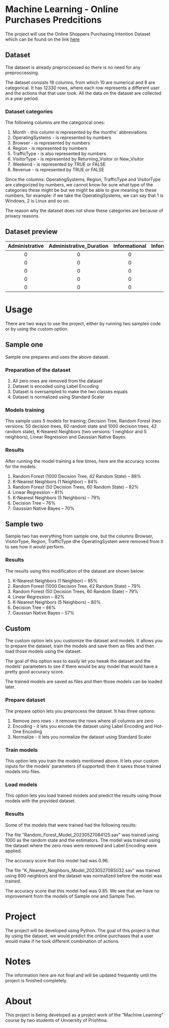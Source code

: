 # Machine Learning - Online Purchases Predcitions

The project will use the Online Shoppers Purchasing Intention Dataset which can be found on the link [here](https://www.kaggle.com/datasets/imakash3011/online-shoppers-purchasing-intention-dataset)

## Dataset 

The dataset is already preproccessed so there is no need for any preproccessing.

The dataset consists 18 columns, from which 10 are numerical and 8 are categorical. It has 12330 rows, where each row represents a different user and the actions that that user took. All the data on the dataset are collected in a year period.

### Dataset categories
The following columns are the categorical ones:
1. Month - this column is represented by the months' abbreviations
2. OperatingSystems - is represented by numbers
3. Browser - is represented by numbers
4. Region - is represented by numbers
5. TrafficType - is also represented by numbers
6. VisitorType - is represented by Returning_Visitor or New_Visitor
7. Weekend - is represented by TRUE or FALSE
8. Revenue - is represented by TRUE or FALSE

Since the columns: OperatingSystems, Region, TrafficType and VisitorType are categorized by numbers, we cannot know for sure what type of the categories these might be but we might be able to give meaning to these numbers, for example: if we take the OperatingSystems, we can say that 1 is Windows, 2 is Linux and so on.

The reason why the dataset does not show these categories are because of privacy reasons.

## Dataset preview

| Administrative | Administrative_Duration | Informational | Informational_Duration | ProductRelated | ProductRelated_Duration | BounceRates | ExitRates | PageValues | SpecialDay | Month | OperatingSystems | Browser | Region | TrafficType | VisitorType          | Weekend | Revenue |
|:--------------:|:-----------------------:|:-------------:|:----------------------:|:--------------:|:-----------------------:|:-----------:|:---------:|:----------:|:-----------:|:-----:|:----------------:|:-------:|:------:|:-----------:|:--------------------:|:-------:|:-------:|
| 0              |	0                      | 0	           | 0	                    | 1              | 0	                     | 0.2	       | 0.2	     | 0          | 0            | Feb   | 1	              | 1       | 1      | 1           | Returning_Visitor    | FALSE   | FALSE   |
| 0              |	0                      | 0	           | 0	                    | 2              | 64	                     | 0	         | 0.1	     | 0          | 0            | Feb   | 2	              | 2       | 1      | 2           | Returning_Visitor    | FALSE   | FALSE   |
| 0              |	0                      | 0	           | 0	                    | 2              | 0 	                     | 0.2         | 0.2	     | 0          | 0            | Feb   | 4	              | 1       | 9      | 3           | Returning_Visitor    | FALSE   | FALSE   |
| 0              |	0                      | 0	           | 2	                    | 2.666666667    | 0.05                    | 0.14        | 0  	     | 0          | 0            | Feb   | 3	              | 2       | 2      | 4           | Returning_Visitor    | FALSE   | FALSE   |
| 0              |	0                      | 0	           | 10	                    | 627.5          | 0.02                    | 0.05        | 0  	     | 0          | 0            | Feb   | 3	              | 3       | 1      | 4           | Returning_Visitor    | TRUE   | FALSE   |

# Usage

There are two ways to use the project, either by running two samples code or by using the custom option.

## Sample one

Sample one prepares and uses the above dataset.

### Preparation of the dataset

1. All zero rows are removed from the dataset
2. Dataset is encoded using Label Encoding 
3. Dataset is oversampled to make the two classes equals
4. Dataset is normalized using Standard Scaler

### Models training

This sample uses 5 models for training; Decision Tree, Random Forest (two versions: 50 decision trees, 60 random state and 1000 decision trees, 42 random state), K-Nearest Neighbors (two versions: 1 neighbor and 5 neighbors), Linear Regression and Gaussian Native Bayes.

### Results

After running the model training a few times, here are the accuracy scores for the models:

1.	Random Forest (1000 Decision Tree, 42 Random State) – 88%
2.	K-Nearest Neighbors (1 Neighbor) – 84%
3.	Random Forest (50 Decision Trees, 60 Random State) – 82%
4.	Linear Regression – 81%
5.	K-Nearest Neighbors (5 Neighbors) – 79%
6.	Decision Tree – 76%
7.	Gaussian Native Bayes – 70%

## Sample two

Sample two has everything from sample one, but the columns Browser, VisitorType, Region, TrafficType dhe OperatingSystem were removed from it to see how it would perform.

### Results

The results using this modification of the dataset are shown below:

1.	K-Nearest Neighbors (1 Neighbor) – 85%
2.	Random Forest (1000 Decision Tree, 42 Random State) – 79%
3.	Random Forest (50 Decision Trees, 60 Random State) – 79%
4.	Linear Regression – 82%
5.	K-Nearest Neighbors (5 Neighbors) – 80%
6.	Decision Tree – 86%
7.	Gaussian Native Bayes – 57%


## Custom

The custom option lets you customize the dataset and models. It allows you to prepare the dataset, train the models and save them as files and then load those models using the dataset.

The goal of this option was to easily let you tweak the dataset and the models' parameters to see if there would be any model that would have a pretty good accuracy score.

The trained models are saved as files and then those models can be loaded later.

### Prepare dataset

The prepare option lets you preprocess the dataset. It has three options:

1. Remove zero rows - it removes the rows where all columns are zero
2. Encoding - it lets you encode the dataset using Label Encoding and Hot-One Encoding
3. Normalize - it lets you normalize the dataset using Standard Scaler

### Train models

This option lets you train the models mentioned above. It lets your custom inputs for the models' parameters (if supported) then it saves those trained models into files.

### Load models

This option lets you load trained models and predict the results using those models with the provided dataset.

### Results

Some of the models that were trained had the following results:

The file "Random_Forest_Model_20230527084125.sav" was trained using 1000 as the random state and the estimators. The model was trained using the dataset where the zero rows were removed and Label Encoding were applied.

The accuracy score that this model had was 0.96.

The file "K_Nearest_Neighbors_Model_20230527085032.sav" was trained using 800 neighbors and the dataset was normalized before the model was trained.

The accuracy score that this model had was 0.85. We see that we have no improvement from the models of Sample one and Sample Two.

# Project

The project will be developed using Python.
The goal of this project is that by using the dataset, we would predict the online purchases that a user would make if he took different combination of actions.

# Notes

The information here are not final and will be updated frequently until the project is finished completely.

# About

This project is being developed as a project work of the "Machine Learning" course by two students of Unviersity of Prishtina. 
